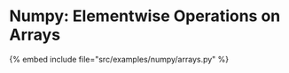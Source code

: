 # Numpy: Elementwise Operations on Arrays


{% embed include file="src/examples/numpy/arrays.py" %}
